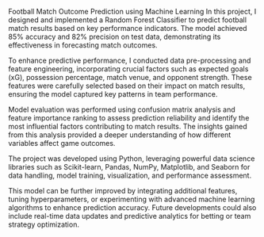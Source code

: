 Football Match Outcome Prediction using Machine Learning
In this project, I designed and implemented a Random Forest Classifier to predict football match results based on key performance indicators. The model achieved 85% accuracy and 82% precision on test data, demonstrating its effectiveness in forecasting match outcomes.

To enhance predictive performance, I conducted data pre-processing and feature engineering, incorporating crucial factors such as expected goals (xG), possession percentage, match venue, and opponent strength. These features were carefully selected based on their impact on match results, ensuring the model captured key patterns in team performance.

Model evaluation was performed using confusion matrix analysis and feature importance ranking to assess prediction reliability and identify the most influential factors contributing to match results. The insights gained from this analysis provided a deeper understanding of how different variables affect game outcomes.

The project was developed using Python, leveraging powerful data science libraries such as Scikit-learn, Pandas, NumPy, Matplotlib, and Seaborn for data handling, model training, visualization, and performance assessment.

This model can be further improved by integrating additional features, tuning hyperparameters, or experimenting with advanced machine learning algorithms to enhance prediction accuracy. Future developments could also include real-time data updates and predictive analytics for betting or team strategy optimization.
